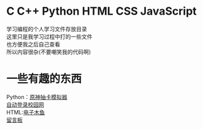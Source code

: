 # C C++ Python HTML CSS JavaScript<br>
学习编程的个人学习文件存放目录<br>
这里只是我学习过程中打的一些文件<br>
也方便我之后自己查看<br>
所以内容很杂(不要嘲笑我的代码啊)<br>
# 一些有趣的东西<br>
Python：<a href="https://github.com/Guailoudou/programming/blob/main/Python/%E5%8E%9F%E7%A5%9E%E6%8A%BD%E5%8D%A1%E5%87%BA%E9%87%91%E6%A6%82%E7%8E%87%E6%A8%A1%E6%8B%9F.py">原神抽卡模拟器</a><br><a href="https://github.com/Guailoudou/programming/blob/main/Python/%E8%87%AA%E5%8A%A8%E7%99%BB%E5%BD%95%E6%A0%A1%E5%9B%AD%E7%BD%91.py">自动登录校园网</a><br>
HTML:<a href="https://github.com/Guailoudou/programming/tree/main/html/dzmy">电子木鱼</a><br>
<a href="https://github.com/Guailoudou/programming/tree/main/html/Ly">留言板</a>
